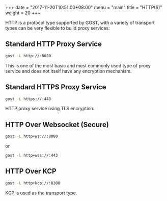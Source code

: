 +++
date = "2017-11-20T10:51:00+08:00"
menu = "main"
title = "HTTP(S)"
weight = 20
+++

HTTP is a protocol type supported by GOST, with a variety of transport types can be very flexible to build proxy services:

## Standard HTTP Proxy Service

```bash
gost -L http://:8080
```

This is one of the most basic and most commonly used type of proxy service and does not itself have any encryption mechanism.

## Standard HTTPS Proxy Service

```bash
gost -L https://:443
```

HTTP proxy service using TLS encryption.

## HTTP Over Websocket (Secure)

```bash
gost -L http+ws://:8080
```

or

```bash
gost -L http+wss://:443
```

## HTTP Over KCP

```bash
gost -L http+kcp://:8388
```

KCP is used as the transport type.

